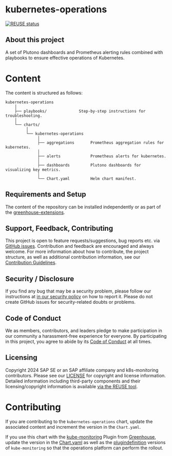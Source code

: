 # kubernetes-operations

[![REUSE status](https://api.reuse.software/badge/github.com/cloudoperators/k8s-monitoring)](https://api.reuse.software/info/github.com/cloudoperators/k8s-monitoring)

## About this project

A set of Plutono dashboards and Prometheus alerting rules combined with playbooks to ensure effective operations of Kubernetes.

# Content

The content is structured as follows:

```
kubernetes-operations
    │
    ├── playbooks/              Step-by-step instructions for troubleshooting.
    │                            
    └── charts/
         │
         └── kubernetes-operations
              │
              ├── aggregations       Prometheus aggregation rules for kubernetes.
              │
              ├── alerts             Prometheus alerts for kubernetes.
              │
              ├── dashboards         Plutono dashboards for visualizing key metrics.
              │
              └── Chart.yaml         Helm chart manifest.
```

## Requirements and Setup

The content of the repository can be installed independently or as part of the [greenhouse-extensions](https://github.com/cloudoperators/greenhouse-extensions/tree/main/kube-monitoring).

## Support, Feedback, Contributing

This project is open to feature requests/suggestions, bug reports etc. via [GitHub issues](https://github.com/cloudoperators/k8s-monitoring/issues). Contribution and feedback are encouraged and always welcome. For more information about how to contribute, the project structure, as well as additional contribution information, see our [Contribution Guidelines](CONTRIBUTING.md).

## Security / Disclosure
If you find any bug that may be a security problem, please follow our instructions at [in our security policy](https://github.com/cloudoperators/k8s-monitoring/security/policy) on how to report it. Please do not create GitHub issues for security-related doubts or problems.

## Code of Conduct

We as members, contributors, and leaders pledge to make participation in our community a harassment-free experience for everyone. By participating in this project, you agree to abide by its [Code of Conduct](https://github.com/cloudoperators/.github/blob/main/CODE_OF_CONDUCT.md) at all times.

## Licensing

Copyright 2024 SAP SE or an SAP affiliate company and k8s-monitoring contributors. Please see our [LICENSE](LICENSE) for copyright and license information. Detailed information including third-party components and their licensing/copyright information is available [via the REUSE tool](https://api.reuse.software/info/github.com/SAP/k8s-monitoring).

# Contributing

If you are contributing to the `kubernetes-operations` chart, update the associated content and increment the version in the `Chart.yaml`.  

If you use this chart with the [kube-monitoring](https://github.com/cloudoperators/greenhouse-extensions/tree/main/kube-monitoring) Plugin from [Greenhouse](https://github.com/cloudoperators/greenhouse), update the version in the [Chart.yaml](https://github.com/cloudoperators/greenhouse-extensions/blob/main/kube-monitoring/charts/Chart.yaml) as well as the [plugindefinition](https://github.com/cloudoperators/greenhouse-extensions/blob/main/kube-monitoring/plugindefinition.yaml) versions of `kube-monitoring` so that the operations platform can perform the rollout.
